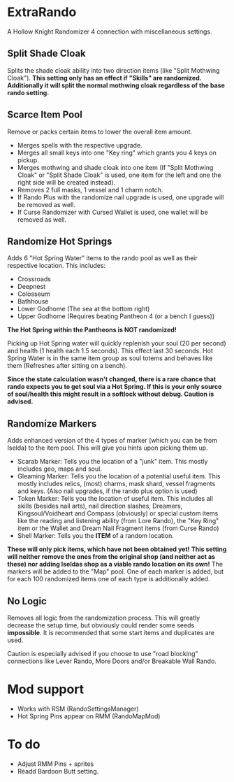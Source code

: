 # ExtraRando
A Hollow Knight Randomizer 4 connection with miscellaneous settings.

## Split Shade Cloak
Splits the shade cloak ability into two direction items (like "Split Mothwing Cloak"). **This setting only has an effect if "Skills" are randomized. Additionally it will split the normal mothwing cloak regardless of the base rando setting.**

## Scarce Item Pool
Remove or packs certain items to lower the overall item amount.
- Merges spells with the respective upgrade.
- Merges all small keys into one "Key ring" which grants you 4 keys on pickup.
- Merges mothwing and shade cloak into one item (If "Split Mothwing Cloak" or "Split Shade Cloak" is used, one item for the left and one the right side will be created instead).
- Removes 2 full masks, 1 vessel and 1 charm notch.
- If Rando Plus with the randomize nail upgrade is used, one upgrade will be removed as well.
- If Curse Randomizer with Cursed Wallet is used, one wallet will be removed as well.

## Randomize Hot Springs
Adds 6 "Hot Spring Water" items to the rando pool as well as their respective location.
This includes:
- Crossroads
- Deepnest
- Colosseum
- Bathhouse
- Lower Godhome (The sea at the bottom right)
- Upper Godhome (Requires beating Pantheon 4 (or a bench I guess))

**The Hot Spring within the Pantheons is NOT randomized!**

Picking up Hot Spring water will quickly replenish your soul (20 per second) and health (1 health each 1.5 seconds). This effect last 30 seconds.
Hot Spring Water is in the same item group as soul totems and behaves like them (Refreshes after sitting on a bench).

**Since the state calculation wasn't changed, there is a rare chance that rando expects you to get soul via a Hot Spring. If this is your only source of soul/health this might result in a softlock without debug. Caution is advised.**

## Randomize Markers
Adds enhanced version of the 4 types of marker (which you can be from Iselda) to the item pool.
This will give you hints upon picking them up.

- Scarab Marker: Tells you the location of a "junk" item. This mostly includes geo, maps and soul.
- Gleaming Marker: Tells you the location of a potential useful item. This mostly includes relics, (most) charms, mask shard, vessel fragments and keys. (Also nail upgrades, if the rando plus option is used)
- Token Marker: Tells you the location of useful item. This includes all skills (besides nail arts), nail direction slashes, Dreamers, Kingsoul/Voidheart and Compass (obviously) or special custom items like the reading and listening ability (from Lore Rando), the "Key Ring" item or the Wallet and Dream Nail Fragment items (from Curse Rando)
- Shell Marker: Tells you the **ITEM** of a random location.

**These will only pick items, which have not been obtained yet!**
**This setting will neither remove the ones from the original shop (and neither act as these) nor adding Iseldas shop as a viable rando location on its own!**
The markers will be added to the "Map" pool.
One of each marker is added, but for each 100 randomized items one of each type is additionally added.

## No Logic
Removes all logic from the randomization process. This will greatly decrease the setup time, but obviously could render some seeds **impossible**. It is recommended that some start items and duplicates are used.

Caution is especially advised if you choose to use "road blocking" connections like Lever Rando, More Doors and/or Breakable Wall Rando.

# Mod support
- Works with RSM (RandoSettingsManager)
- Hot Spring Pins appear on RMM (RandoMapMod)

# To do
- Adjust RMM Pins + sprites
- Readd Bardoon Butt setting.
